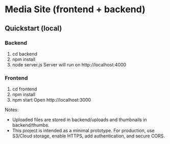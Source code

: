 # Media Site (frontend + backend)

## Quickstart (local)

### Backend
1. cd backend
2. npm install
3. node server.js
Server will run on http://localhost:4000

### Frontend
1. cd frontend
2. npm install
3. npm start
Open http://localhost:3000

Notes:
- Uploaded files are stored in backend/uploads and thumbnails in backend/thumbs.
- This project is intended as a minimal prototype. For production, use S3/Cloud storage, enable HTTPS, add authentication, and secure CORS.
